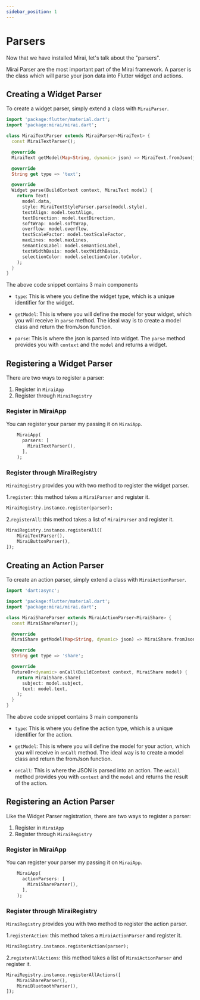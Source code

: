 ```yaml
---
sidebar_position: 1
---
```


# Parsers

Now that we have installed Mirai, let's talk about the "parsers".

Mirai Parser are the most important part of the Mirai framework. A parser is the class which will parse your json data into Flutter widget and actions.

## Creating a Widget Parser

To create a widget parser, simply extend a class with `MiraiParser`.

```dart
import 'package:flutter/material.dart';
import 'package:mirai/mirai.dart';

class MiraiTextParser extends MiraiParser<MiraiText> {
  const MiraiTextParser();

  @override
  MiraiText getModel(Map<String, dynamic> json) => MiraiText.fromJson(json);

  @override
  String get type => 'text';

  @override
  Widget parse(BuildContext context, MiraiText model) {
    return Text(
      model.data,
      style: MiraiTextStyleParser.parse(model.style),
      textAlign: model.textAlign,
      textDirection: model.textDirection,
      softWrap: model.softWrap,
      overflow: model.overflow,
      textScaleFactor: model.textScaleFactor,
      maxLines: model.maxLines,
      semanticsLabel: model.semanticsLabel,
      textWidthBasis: model.textWidthBasis,
      selectionColor: model.selectionColor.toColor,
    );
  }
}
```

The above code snippet contains 3 main components

- `type`: This is where you define the widget type, which is a unique identifier for the widget.

- `getModel`: This is where you will define the model for your widget, which you will receive in `parse` method. The ideal way is to create a model class and return the fromJson function.

- `parse`: This is where the json is parsed into widget. The `parse` method provides you with `context` and the `model` and returns a widget.

## Registering a Widget Parser

There are two ways to register a parser:

1. Register in `MiraiApp`
2. Register through `MiraiRegistry`

### Register in MiraiApp

You can register your parser my passing it on `MiraiApp`.

```dart
    MiraiApp(
      parsers: [
        MiraiTextParser(),
      ],
    );
```

### Register through MiraiRegistry

`MiraiRegistry` provides you with two method to register the widget parser.

1.`register`: this method takes a `MiraiParser` and register it.

```dart
MiraiRegistry.instance.register(parser);
```

2.`registerAll`: this method takes a list of `MiraiParser` and register it.

```dart
MiraiRegistry.instance.registerAll([
    MiraiTextParser(),
    MiraiButtonParser(),
]);
```

## Creating an Action Parser

To create an action parser, simply extend a class with `MiraiActionParser`.

```dart
import 'dart:async';

import 'package:flutter/material.dart';
import 'package:mirai/mirai.dart';

class MiraiShareParser extends MiraiActionParser<MiraiShare> {
  const MiraiShareParser();

  @override
  MiraiShare getModel(Map<String, dynamic> json) => MiraiShare.fromJson(json);

  @override
  String get type => 'share';

  @override
  FutureOr<dynamic> onCall(BuildContext context, MiraiShare model) {
    return MiraiShare.share(
      subject: model.subject,
      text: model.text,
    );
  }
}
```

The above code snippet contains 3 main components

- `type`: This is where you define the action type, which is a unique identifier for the action.

- `getModel`: This is where you will define the model for your action, which you will receive in `onCall` method. The ideal way is to create a model class and return the fromJson function.

- `onCall`: This is where the JSON is parsed into an action. The `onCall` method provides you with `context` and the `model` and returns the result of the action.

## Registering an Action Parser

Like the Widget Parser registration, there are two ways to register a parser:

1. Register in `MiraiApp`
2. Register through `MiraiRegistry`

### Register in MiraiApp

You can register your parser my passing it on `MiraiApp`.

```dart
    MiraiApp(
      actionParsers: [
        MiraiShareParser(),
      ],
    );
```

### Register through MiraiRegistry

`MiraiRegistry` provides you with two method to register the action parser.

1.`registerAction`: this method takes a `MiraiActionParser` and register it.

```dart
MiraiRegistry.instance.registerAction(parser);
```

2.`registerAllActions`: this method takes a list of `MiraiActionParser` and register it.

```dart
MiraiRegistry.instance.registerAllActions([
    MiraiShareParser(),
    MiraiBluetoothParser(),
]);
```
